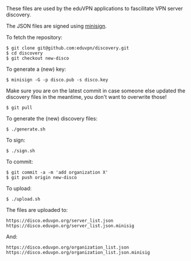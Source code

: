 These files are used by the eduVPN applications to fascilitate VPN server 
discovery.

The JSON files are signed using 
[minisign](https://jedisct1.github.io/minisign/).

To fetch the repository:

    $ git clone git@github.com:eduvpn/discovery.git
    $ cd discovery
    $ git checkout new-disco

To generate a (new) key:

    $ minisign -G -p disco.pub -s disco.key

Make sure you are on the latest commit in case someone else updated the 
discovery files in the meantime, you don't want to overwrite those!

    $ git pull

To generate the (new) discovery files:

    $ ./generate.sh

To sign:

    $ ./sign.sh

To commit:

    $ git commit -a -m 'add organization X'
    $ git push origin new-disco

To upload:

    $ ./upload.sh

The files are uploaded to:

    https://disco.eduvpn.org/server_list.json
    https://disco.eduvpn.org/server_list.json.minisig

And:

    https://disco.eduvpn.org/organization_list.json
    https://disco.eduvpn.org/organization_list.json.minisig
